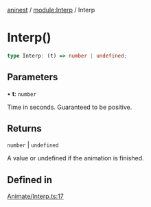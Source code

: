 [aninest](../../index.md) / [module:Interp](../index.md) / Interp

# Interp()

```ts
type Interp: (t) => number | undefined;
```

## Parameters

• **t**: `number`

Time in seconds. Guaranteed to be positive.

## Returns

`number` \| `undefined`

A value or undefined if the animation is finished.

## Defined in

[Animate/Interp.ts:17](https://github.com/zphrs/aninest/blob/765f2ede3df887f1f3a3e1391afab09a932de29a/core/src/Animate/Interp.ts#L17)
